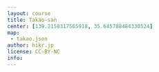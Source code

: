 ```yaml
---
layout: course
title: Takao-san
center: [139.2158317565918, 35.645788484330524]
map: 
 - takao.json
author: hikr.jp
license: CC-BY-NC
info:
---
```

